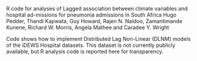 R code for analyses of Lagged association between climate variables and hospital ad-missions for pneumonia admissions in South Africa
Hugo Pedder, Thandi Kapwata, Guy Howard, Rajen N. Naidoo, Zamantimande Kunene, Richard W. Morris, Angela Mathee and Caradee Y. Wright

Code shows how to implement Distributed Lag Non-Linear (DLNM) models of the iDEWS Hospital datasets. This dataset is not currently publicly available, but R analysis code is reported here for transparency.
